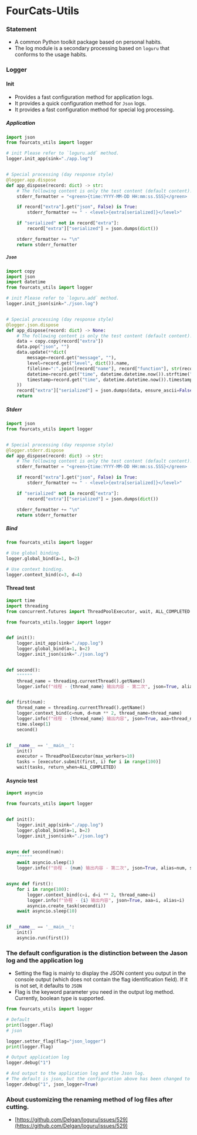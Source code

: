 # FourCats-Utils

### Statement
 - A common Python toolkit package based on personal habits.
 - The log module is a secondary processing based on `loguru` that conforms to the usage habits.

### Logger

#### Init

- Provides a fast configuration method for application logs.
- It provides a quick configuration method for `Json` logs.
- It provides a fast configuration method for special log processing.

##### Application

```python
import json
from fourcats_utils import logger

# init Please refer to `loguru.add` method.
logger.init_app(sink="./app.log")


# Special processing (day response style)
@logger.app.dispose
def app_dispose(record: dict) -> str:
    # The following content is only the test content (default content). You can customize the logic for style output.
    stderr_formatter = "<green>{time:YYYY-MM-DD HH:mm:ss.SSS}</green> | <level>{level: <8}</level> | <cyan>{name}</cyan>:<cyan>{function}</cyan>:<cyan>{line}</cyan> - <level>{message}</level>"

    if record["extra"].get("json", False) is True:
        stderr_formatter += " - <level>{extra[serialized]}</level>"

    if "serialized" not in record["extra"]:
        record["extra"]["serialized"] = json.dumps(dict())

    stderr_formatter += "\n"
    return stderr_formatter

```

##### `Json`

```Python
import copy
import json
import datetime
from fourcats_utils import logger

# init Please refer to `loguru.add` method.
logger.init_json(sink="./json.log")


# Special processing (day response style)
@logger.json.dispose
def app_dispose(record: dict) -> None:
    # The following content is only the test content (default content). You can customize the logic for style output.
    data = copy.copy(record["extra"])
    data.pop("json", "")
    data.update(**dict(
        message=record.get("message", ""),
        level=record.get("level", dict()).name,
        fileline=":".join([record["name"], record["function"], str(record["line"])]),
        datetime=record.get("time", datetime.datetime.now()).strftime("%Y-%m-%d %H:%M:%S.%f"),
        timestamp=record.get("time", datetime.datetime.now()).timestamp()
    ))
    record["extra"]["serialized"] = json.dumps(data, ensure_ascii=False)
    return

```

##### Stderr

```python
import json
from fourcats_utils import logger


# Special processing (day response style)
@logger.stderr.dispose
def app_dispose(record: dict) -> str:
    # The following content is only the test content (default content). You can customize the logic for style output.
    stderr_formatter = "<green>{time:YYYY-MM-DD HH:mm:ss.SSS}</green> | <level>{level: <8}</level> | <cyan>{name}</cyan>:<cyan>{function}</cyan>:<cyan>{line}</cyan> - <level>{message}</level>"

    if record["extra"].get("json", False) is True:
        stderr_formatter += " - <level>{extra[serialized]}</level>"

    if "serialized" not in record["extra"]:
        record["extra"]["serialized"] = json.dumps(dict())

    stderr_formatter += "\n"
    return stderr_formatter

```

##### Bind

```Python
from fourcats_utils import logger

# Use global binding.
logger.global_bind(a=1, b=2)

# Use context binding.
logger.context_bind(c=3, d=4)

```

#### Thread test

```python
import time
import threading
from concurrent.futures import ThreadPoolExecutor, wait, ALL_COMPLETED

from fourcats_utils.logger import logger


def init():
    logger.init_app(sink="./app.log")
    logger.global_bind(a=1, b=2)
    logger.init_json(sink="./json.log")


def second():
    """"""
    thread_name = threading.currentThread().getName()
    logger.info(f"线程 - {thread_name} 输出内容 - 第二次", json=True, alias=thread_name, state="success")


def first(num):
    thread_name = threading.currentThread().getName()
    logger.context_bind(c=num, d=num ** 2, thread_name=thread_name)
    logger.info(f"线程 - {thread_name} 输出内容", json=True, aaa=thread_name, alias=thread_name)
    time.sleep(1)
    second()


if __name__ == '__main__':
    init()
    executor = ThreadPoolExecutor(max_workers=10)
    tasks = [executor.submit(first, i) for i in range(100)]
    wait(tasks, return_when=ALL_COMPLETED)
```

#### Asyncio test

```python
import asyncio

from fourcats_utils import logger


def init():
    logger.init_app(sink="./app.log")
    logger.global_bind(a=1, b=2)
    logger.init_json(sink="./json.log")


async def second(num):
    """"""
    await asyncio.sleep(1)
    logger.info(f"协程 - {num} 输出内容 - 第二次", json=True, alias=num, state="success")


async def first():
    for i in range(100):
        logger.context_bind(c=i, d=i ** 2, thread_name=i)
        logger.info(f"协程 - {i} 输出内容", json=True, aaa=i, alias=i)
        asyncio.create_task(second(i))
    await asyncio.sleep(10)


if __name__ == '__main__':
    init()
    asyncio.run(first())
```

### The default configuration is the distinction between the Jason log and the application log

- Setting the flag is mainly to display the JSON content you output in the console output (which does not contain the
  flag identification field). If it is not set, it defaults to ` JSON `
- Flag is the keyword parameter you need in the output log method. Currently, boolean type is supported.

```python
from fourcats_utils import logger

# Default
print(logger.flag)
# json

logger.setter_flag(flag="json_logger")
print(logger.flag)

# Output application log
logger.debug("1")

# And output to the application log and the Json log.
# The default is json, but the configuration above has been changed to JSON_ logger
logger.debug("1", json_logger=True)

```

### About customizing the renaming method of log files after cutting.
 - [https://github.com/Delgan/loguru/issues/529](https://github.com/Delgan/loguru/issues/529)
